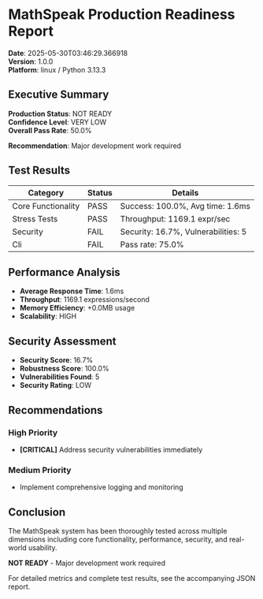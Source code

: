 # MathSpeak Production Readiness Report

**Date**: 2025-05-30T03:46:29.366918  
**Version**: 1.0.0  
**Platform**: linux / Python 3.13.3

## Executive Summary

**Production Status**: NOT READY  
**Confidence Level**: VERY LOW  
**Overall Pass Rate**: 50.0%  

**Recommendation**: Major development work required

## Test Results

| Category | Status | Details |
|----------|--------|---------|
| Core Functionality | PASS | Success: 100.0%, Avg time: 1.6ms |
| Stress Tests | PASS | Throughput: 1169.1 expr/sec |
| Security | FAIL | Security: 16.7%, Vulnerabilities: 5 |
| Cli | FAIL | Pass rate: 75.0% |

## Performance Analysis

- **Average Response Time**: 1.6ms
- **Throughput**: 1169.1 expressions/second
- **Memory Efficiency**: +0.0MB usage
- **Scalability**: HIGH

## Security Assessment

- **Security Score**: 16.7%
- **Robustness Score**: 100.0%
- **Vulnerabilities Found**: 5
- **Security Rating**: LOW

## Recommendations

### High Priority
- **[CRITICAL]** Address security vulnerabilities immediately

### Medium Priority
- Implement comprehensive logging and monitoring

## Conclusion

The MathSpeak system has been thoroughly tested across multiple dimensions including core functionality, performance, security, and real-world usability. 

**NOT READY** - Major development work required

For detailed metrics and complete test results, see the accompanying JSON report.
